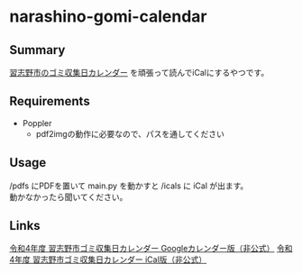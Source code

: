 # narashino-gomi-calendar
## Summary
[習志野市のゴミ収集日カレンダー](https://www.city.narashino.lg.jp/smph/kurashi/gomi/gomi/r4calendar.html) を頑張って読んでiCalにするやつです。  


## Requirements
- Poppler
  - pdf2imgの動作に必要なので、パスを通してください

## Usage
/pdfs にPDFを置いて main.py を動かすと /icals に iCal が出ます。  
動かなかったら聞いてください。  

## Links
[令和4年度 習志野市ゴミ収集日カレンダー Googleカレンダー版（非公式）](https://pakutoma.github.io/narashino-gomi-calendar/)
[令和4年度 習志野市ゴミ収集日カレンダー iCal版（非公式）](https://pakutoma.github.io/narashino-gomi-calendar/ical/)
